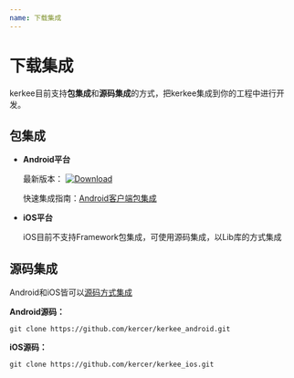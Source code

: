 ```yaml
---
name: 下载集成
---
```


# 下载集成

kerkee目前支持**包集成**和**源码集成**的方式，把kerkee集成到你的工程中进行开发。

## 包集成
- **Android平台**
  
  最新版本： [ ![Download](https://api.bintray.com/packages/zihong/maven/kerkee/images/download.svg) ](https://bintray.com/zihong/maven/kerkee/_latestVersion)
  
  快速集成指南：[Android客户端包集成](install_from_packages.md)
  
- **iOS平台**
  
  iOS目前不支持Framework包集成，可使用源码集成，以Lib库的方式集成
  
## 源码集成

Android和iOS皆可以[源码方式集成](install_from_source.md)

**Android源码：**

`git clone https://github.com/kercer/kerkee_android.git`

**iOS源码：**

`git clone https://github.com/kercer/kerkee_ios.git`